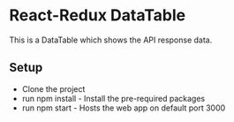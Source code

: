 # React-Redux DataTable

This is a DataTable which shows the API response data.


## Setup

* Clone the project
* run npm install - Install the pre-required packages
* run npm start - Hosts the web app on default port 3000
